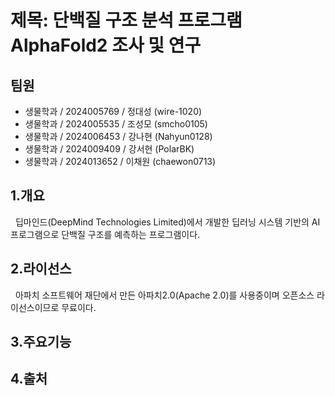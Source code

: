 # 제목: 단백질 구조 분석 프로그램 AlphaFold2 조사 및 연구

## 팀원     
* 생물학과 / 2024005769 / 정대성 (wire-1020)  
* 생물학과 / 2024005535 / 조성모 (smcho0105)   
* 생물학과 / 2024006453 / 강나현 (Nahyun0128)   
* 생물학과 / 2024009409 / 강서현 (PolarBK)    
* 생물학과 / 2024013652 / 이채원 (chaewon0713)

## 1.개요   
&nbsp; 딥마인드(DeepMind Technologies Limited)에서 개발한 딥러닝 시스템 기반의 AI 프로그램으로 단백질 구조를 예측하는 프로그램이다.

## 2.라이선스   
&nbsp; 아파치 소프트웨어 재단에서 만든 아파치2.0(Apache 2.0)를 사용중이며 오픈소스 라이선스이므로 무료이다.

## 3.주요기능   




## 4.출처
